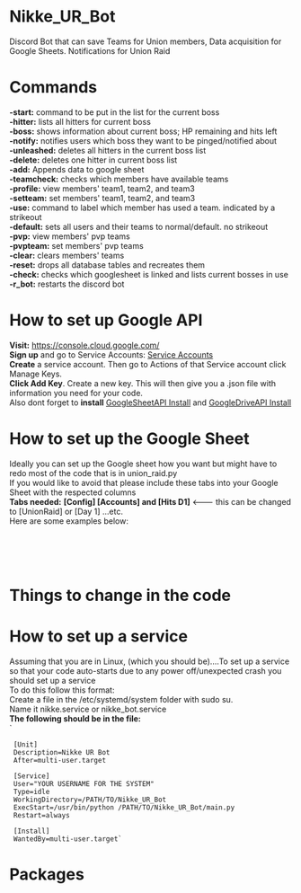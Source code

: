 # Nikke_UR_Bot
Discord Bot that can save Teams for Union members, Data acquisition for Google Sheets. Notifications for Union Raid

# Commands
**-start:** command to be put in the list for the current boss<br>
**-hitter:** lists all hitters for current boss<br>
**-boss:** shows information about current boss; HP remaining and hits left<br>
**-notify:** notifies users which boss they want to be pinged/notified about<br>
**-unleashed:** deletes all hitters in the current boss list<br>
**-delete:** deletes one hitter in current boss list<br>
**-add:** Appends data to google sheet<br>
**-teamcheck:** checks which members have available teams<br>
**-profile:** view members' team1, team2, and team3<br>
**-setteam:** set members' team1, team2, and team3<br>
**-use:** command to label which member has used a team. indicated by a strikeout<br>
**-default:** sets all users and their teams to normal/default. no strikeout<br>
**-pvp:** view members' pvp teams<br>
**-pvpteam:** set members' pvp teams<br>
**-clear:** clears members' teams<br>
**-reset:** drops all database tables and recreates them<br>
**-check:** checks which googlesheet is linked and lists current bosses in use<br>
**-r_bot:** restarts the discord bot<br>


# How to set up Google API
<t>**Visit:** https://console.cloud.google.com/ <br>
  __Sign up__ and go to Service Accounts: [Service Accounts](https://console.cloud.google.com/iam-admin/serviceaccounts) <br>
  __Create__ a service account. Then go to Actions of that Service account click Manage Keys.<br>
  __Click Add Key__. Create a new key. This will then give you a .json file with information you need for your code.<br>
  Also dont forget to __install__ [GoogleSheetAPI Install](https://console.cloud.google.com/apis/api/sheets.googleapis.com/) and [GoogleDriveAPI Install](https://console.cloud.google.com/apis/api/drive.googleapis.com/) <br>
  
# How to set up the Google Sheet
<t>Ideally you can set up the Google sheet how you want but might have to redo most of the code that is in union_raid.py<br>
  If you would like to avoid that please include these tabs into your Google Sheet with the respected columns<br>
  __Tabs needed:__ **[Config] [Accounts] and [Hits D1]** <--- this can be changed to [UnionRaid] or [Day 1] ...etc. <br>
  Here are some examples below:<br>
  <br>
  <br>
  <br>
  <br>
  
# Things to change in the code

# How to set up a service
Assuming that you are in Linux, (which you should be)....To set up a service so that your code auto-starts due to any power off/unexpected crash you should set up a service<br>
To do this follow this format: <br>
  <t>Create a file in the /etc/systemd/system folder with sudo su.<br>
    Name it nikke.service or nikke_bot.service<br>
 __The following should be in the file:__<br>
     `
    
    
     [Unit]
     Description=Nikke UR Bot
     After=multi-user.target

     [Service]
     User="YOUR USERNAME FOR THE SYSTEM"
     Type=idle
     WorkingDirectory=/PATH/TO/Nikke_UR_Bot
     ExecStart=/usr/bin/python /PATH/TO/Nikke_UR_Bot/main.py
     Restart=always

     [Install]
     WantedBy=multi-user.target`   

# Packages




